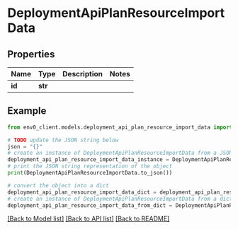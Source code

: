 # DeploymentApiPlanResourceImportData


## Properties

Name | Type | Description | Notes
------------ | ------------- | ------------- | -------------
**id** | **str** |  | 

## Example

```python
from env0_client.models.deployment_api_plan_resource_import_data import DeploymentApiPlanResourceImportData

# TODO update the JSON string below
json = "{}"
# create an instance of DeploymentApiPlanResourceImportData from a JSON string
deployment_api_plan_resource_import_data_instance = DeploymentApiPlanResourceImportData.from_json(json)
# print the JSON string representation of the object
print(DeploymentApiPlanResourceImportData.to_json())

# convert the object into a dict
deployment_api_plan_resource_import_data_dict = deployment_api_plan_resource_import_data_instance.to_dict()
# create an instance of DeploymentApiPlanResourceImportData from a dict
deployment_api_plan_resource_import_data_from_dict = DeploymentApiPlanResourceImportData.from_dict(deployment_api_plan_resource_import_data_dict)
```
[[Back to Model list]](../README.md#documentation-for-models) [[Back to API list]](../README.md#documentation-for-api-endpoints) [[Back to README]](../README.md)


